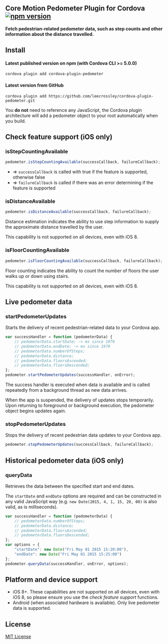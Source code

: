 ## Core Motion Pedometer Plugin for Cordova [![npm version](https://badge.fury.io/js/cordova-plugin-pedometer.svg)](http://badge.fury.io/js/cordova-plugin-pedometer)

**Fetch pedestrian-related pedometer data, such as step counts and other information about the distance travelled.**

## Install

#### Latest published version on npm (with Cordova CLI >= 5.0.0)

```
cordova plugin add cordova-plugin-pedometer
```

#### Latest version from GitHub

```
cordova plugin add https://github.com/leecrossley/cordova-plugin-pedometer.git
```

You **do not** need to reference any JavaScript, the Cordova plugin architecture will add a pedometer object to your root automatically when you build.

## Check feature support (iOS only)

### isStepCountingAvailable

```js
pedometer.isStepCountingAvailable(successCallback, failureCallback);
```
- => `successCallback` is called with true if the feature is supported, otherwise false
- => `failureCallback` is called if there was an error determining if the feature is supported

### isDistanceAvailable

```js
pedometer.isDistanceAvailable(successCallback, failureCallback);
```

Distance estimation indicates the ability to use step information to supply the approximate distance travelled by the user.

This capability is not supported on all devices, even with iOS 8.

### isFloorCountingAvailable

```js
pedometer.isFloorCountingAvailable(successCallback, failureCallback);
```

Floor counting indicates the ability to count the number of floors the user walks up or down using stairs.

This capability is not supported on all devices, even with iOS 8.


## Live pedometer data

### startPedometerUpdates

Starts the delivery of recent pedestrian-related data to your Cordova app.

```js
var successHandler = function (pedometerData) {
    // pedometerData.startDate; -> ms since 1970
    // pedometerData.endDate; -> ms since 1970
    // pedometerData.numberOfSteps;
    // pedometerData.distance;
    // pedometerData.floorsAscended;
    // pedometerData.floorsDescended;
};
pedometer.startPedometerUpdates(successHandler, onError);
```

The success handler is executed when data is available and is called repeatedly from a background thread as new data arrives.

When the app is suspended, the delivery of updates stops temporarily. Upon returning to foreground or background execution, the pedometer object begins updates again.

### stopPedometerUpdates

Stops the delivery of recent pedestrian data updates to your Cordova app.

```js
pedometer.stopPedometerUpdates(successCallback, failureCallback);
```

## Historical pedometer data (iOS only)

### queryData

Retrieves the data between the specified start and end dates.

The `startDate` and `endDate` options are required and can be constructed in any valid JavaScript way (e.g. `new Date(2015, 4, 1, 15, 20, 00)` is also valid, as is milliseconds).

```js
var successHandler = function (pedometerData) {
    // pedometerData.numberOfSteps;
    // pedometerData.distance;
    // pedometerData.floorsAscended;
    // pedometerData.floorsDescended;
};
var options = {
    "startDate": new Date("Fri May 01 2015 15:20:00"),
    "endDate": new Date("Fri May 01 2015 15:25:00")
};
pedometer.queryData(successHandler, onError, options);
```

## Platform and device support

- iOS 8+. These capabilities are not supported on all devices, even with iOS 8, so please ensure you use the *check feature support* functions.
- Android (when associated hardware is available). Only live pedometer data is supported.

## License

[MIT License](http://ilee.mit-license.org)
